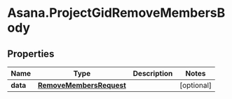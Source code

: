 # Asana.ProjectGidRemoveMembersBody

## Properties
Name | Type | Description | Notes
------------ | ------------- | ------------- | -------------
**data** | [**RemoveMembersRequest**](RemoveMembersRequest.md) |  | [optional] 
